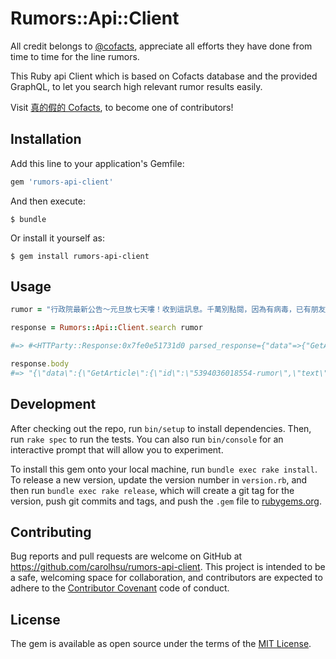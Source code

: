 # Rumors::Api::Client

All credit belongs to [@cofacts](https://github.com/cofacts), appreciate all efforts they have done from time to time for the line rumors.

This Ruby api Client which is based on Cofacts database and the provided GraphQL, to let you search high relevant rumor results easily.

Visit [真的假的 Cofacts](https://beta.hackfoldr.org/cofacts), to become one of contributors!

## Installation

Add this line to your application's Gemfile:

```ruby
gem 'rumors-api-client'
```

And then execute:

    $ bundle

Or install it yourself as:

    $ gem install rumors-api-client

## Usage

```ruby
rumor = "行政院最新公告～元旦放七天嘍！收到這訊息。千萬別點閱，因為有病毒，已有朋友中獎了，請大家告訴大家!如果有收到，元旦放七天，的那個是釣魚網站，別點。"

response = Rumors::Api::Client.search rumor

#=> #<HTTParty::Response:0x7fe0e51731d0 parsed_response={"data"=>{"GetArticle"=>{"id"=>"5394036018554-rumor", "text"=>"行政院最新公告～元旦放七天嘍！收到這訊息。千萬別點閱，因為有病毒，已有朋友中獎了，請大家告訴大家!如果有收到，元旦放七天，的那個是釣魚網站，別點", "articleReplies"=>[{"reply"=>{"id"=>"5361365129457-answer", "text"=>"人事行政總處已確認，明年的元旦假期只有4天假期，顯然說法有明顯出入，且該連結的安全性受到質疑。警政署165專線表示，初步判定該點選連結不會竊取個資，而連結網站惡作劇使用JavaScript產生彈跳視窗，民眾只要關閉就不會出現，並非惡意程式。", "type"=>"RUMOR", "reference"=>"http://www.appledaily.com.tw/realtimenews/article/new/20141209/520844/"}}, {"reply"=>{"id"=>"5394036018554-answer", "text"=>"其實早在兩年前，這樣的訊息就已經開始流傳，165反詐騙專線也證實這是惡作劇網站，初判不會竊取用戶個資。", "type"=>"RUMOR","reference"=>"http://www.setn.com/News.aspx?NewsID=187698"}}, {"reply"=>{"id"=>"AV8UubqFyCdS-nWhuhVz", "text"=>"人事行政總處已確認，明年的元旦假期只有4天假期，顯然說法有明顯出入，且該連結的安全性受到質疑。早在兩年前，這樣的訊息就已經開始流傳，165反詐騙專線也證實這是惡作劇網站，不會竊取用戶個資。警政署165專線表示，而連結網站惡作劇使用JavaScript產生彈跳視窗，民眾只要關閉就不會出現，並非惡意程式。", "type"=>"RUMOR","reference"=>"http://www.appledaily.com.tw/realtimenews/article/new/20141209/520844/\nLINE釣魚訊息瘋傳　元旦放7天係假\n\nhttp://www.setn.com/News.aspx?NewsID=187698\n元旦放7天?"}}]}}}, @response=#<Net::HTTPOK 200 OK readbody=true>, @headers={"server"=>["nginx/1.11.6"], "date"=>["Fri, 21 Dec 2018 07:20:01 GMT"], "content-type"=>["application/json"], "content-length"=>["1725"], "connection"=>["close"], "vary"=>["Origin"], "strict-transport-security"=>["max-age=15768000"]}>"}}]"}}}

response.body
#=> "{\"data\":{\"GetArticle\":{\"id\":\"5394036018554-rumor\",\"text\":\"行政院最新公告～元旦放七天嘍！收到這訊息。千萬別點閱，因為有病毒，已有朋友中獎了，請大家告訴大家!如果有收到，元旦放七天，的那個是釣魚網站，別點\",\"articleReplies\":[{\"reply\":{\"id\":\"5361365129457-answer\",\"text\":\"人事行政總處已確認，明年的元旦假期只有4天假期，顯然說法有明顯出入，且該連結的安全性受到質疑。警政署165專線表示，初步判定該點選連結不會竊取個資，而連結網站惡作劇使用JavaScript產生彈跳視窗，民眾只要關閉就不會出現，並非惡意程式。\",\"type\":\"RUMOR\",\"reference\":\"http://www.appledaily.com.tw/realtimenews/article/new/20141209/520844/\"}},{\"reply\":{\"id\":\"5394036018554-answer\",\"text\":\"其實早在兩年前，這樣的訊息就已經開始流傳，165反詐騙專線也證實這是惡作劇網站，初判不會竊取用戶個資。\",\"type\":\"RUMOR\",\"reference\":\"http://www.setn.com/News.aspx?NewsID=187698\"}},{\"reply\":{\"id\":\"AV8UubqFyCdS-nWhuhVz\",\"text\":\"人事行政總處已確認，明年的元旦假期只有4天假期，顯然說法有明顯出入，且該連結的安全性受到質疑。早在兩年前，這樣的訊息就已經開始流傳，165反詐騙專線也證實這是惡作劇網站，不會竊取用戶個資。警政署165專線表示，而連結網站惡作劇使用JavaScript產生彈跳視窗，民眾只要關閉就不會出現，並非惡意程式。\",\"type\":\"RUMOR\",\"reference\":\"http://www.appledaily.com.tw/realtimenews/article/new/20141209/520844/\\nLINE釣魚訊息瘋傳　元旦放7天係假\\n\\nhttp://www.setn.com/News.aspx?NewsID=187698\\n元旦放7天?\"}}]}}}"
```

## Development

After checking out the repo, run `bin/setup` to install dependencies. Then, run `rake spec` to run the tests. You can also run `bin/console` for an interactive prompt that will allow you to experiment.

To install this gem onto your local machine, run `bundle exec rake install`. To release a new version, update the version number in `version.rb`, and then run `bundle exec rake release`, which will create a git tag for the version, push git commits and tags, and push the `.gem` file to [rubygems.org](https://rubygems.org).

## Contributing

Bug reports and pull requests are welcome on GitHub at https://github.com/carolhsu/rumors-api-client. This project is intended to be a safe, welcoming space for collaboration, and contributors are expected to adhere to the [Contributor Covenant](http://contributor-covenant.org) code of conduct.

## License

The gem is available as open source under the terms of the [MIT License](https://opensource.org/licenses/MIT).

